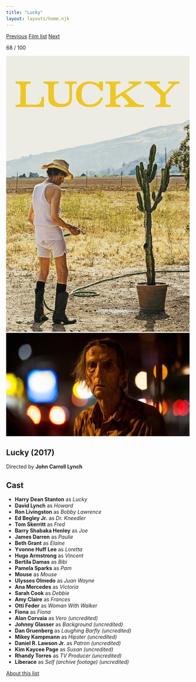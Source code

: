 ```yaml
---
title: "Lucky"
layout: layouts/home.njk
---
```


<nav class="films">
  <a class="prev" href="../the-party">Previous</a>
  <a href="../">Film list</a>
  <a class="next" href="../cest-la-vie">Next</a>
</nav>

<p>68 / 100</p>

<article class="film">
  <img class="poster" src="../films/posters/lucky.jpg" alt="">
  <img class="backdrop" src="../films/backdrops/lucky.jpg" alt="">

  <h1>Lucky (2017)</h1>

  <p class="director">
    Directed by <strong>John Carroll Lynch</strong>
  </p>


  <h2>
    Cast
  </h2>
  <ul>
    <li><strong>Harry Dean Stanton</strong> as <em>Lucky</em></li>
<li><strong>David Lynch</strong> as <em>Howard</em></li>
<li><strong>Ron Livingston</strong> as <em>Bobby Lawrence</em></li>
<li><strong>Ed Begley Jr.</strong> as <em>Dr. Kneedler</em></li>
<li><strong>Tom Skerritt</strong> as <em>Fred</em></li>
<li><strong>Barry Shabaka Henley</strong> as <em>Joe</em></li>
<li><strong>James Darren</strong> as <em>Paulie</em></li>
<li><strong>Beth Grant</strong> as <em>Elaine</em></li>
<li><strong>Yvonne Huff Lee</strong> as <em>Loretta</em></li>
<li><strong>Hugo Armstrong</strong> as <em>Vincent</em></li>
<li><strong>Bertila Damas</strong> as <em>Bibi</em></li>
<li><strong>Pamela Sparks</strong> as <em>Pam</em></li>
<li><strong>Mouse</strong> as <em>Mouse</em></li>
<li><strong>Ulysses Olmedo</strong> as <em>Juan Wayne</em></li>
<li><strong>Ana Mercedes</strong> as <em>Victoria</em></li>
<li><strong>Sarah Cook</strong> as <em>Debbie</em></li>
<li><strong>Amy Claire</strong> as <em>Frances</em></li>
<li><strong>Otti Feder</strong> as <em>Woman With Walker</em></li>
<li><strong>Fiona</strong> as <em>Fiona</em></li>
<li><strong>Alan Corvaia</strong> as <em>Vero (uncredited)</em></li>
<li><strong>Johnny Glasser</strong> as <em>Background (uncredited)</em></li>
<li><strong>Dan Gruenberg</strong> as <em>Laughing Barfly (uncredited)</em></li>
<li><strong>Mikey Kampmann</strong> as <em>Hipster (uncredited)</em></li>
<li><strong>Daniel R. Lawson Jr.</strong> as <em>Patron (uncredited)</em></li>
<li><strong>Kim Kaycee Page</strong> as <em>Susan (uncredited)</em></li>
<li><strong>Rhandy Torres</strong> as <em>TV Producer (uncredited)</em></li>
<li><strong>Liberace</strong> as <em>Self (archive footage) (uncredited)</em></li>
  </ul>
</article>
<footer>
  <a href="../about">About this list</a>
</footer>
